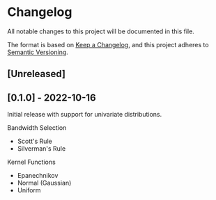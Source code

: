 # Changelog
All notable changes to this project will be documented in this file.

The format is based on [Keep a Changelog](https://keepachangelog.com/en/1.0.0/),
and this project adheres to [Semantic Versioning](https://semver.org/spec/v2.0.0.html).

## [Unreleased]

## [0.1.0] - 2022-10-16
Initial release with support for univariate distributions.

Bandwidth Selection
* Scott's Rule
* Silverman's Rule

Kernel Functions
* Epanechnikov
* Normal (Gaussian)
* Uniform